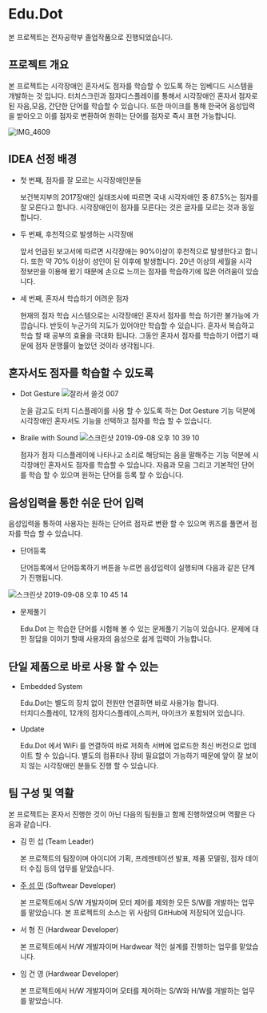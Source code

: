 # Edu.Dot

  본 프로젝트는 전자공학부 졸업작품으로 진행되었습니다. 

## 프로젝트 개요
  본 프로젝트는 시각장애인 혼자서도 점자를 학습할 수 있도록 하는 임베디드 시스템을 개발하는 것 입니다.
  터치스크린과 점자디스플레이를 통해서 시각장애인 혼자서 점자로 된 자음,모음, 간단한 단어를 학습할 수 있습니다.
  또한 마이크를 통해 한국어 음성입력을 받아오고 이를 점자로 변환하여 원하는 단어를 점자로 즉시 표현 가능합니다. 

![IMG_4609](https://user-images.githubusercontent.com/44546283/64489187-eb820f80-d28a-11e9-84c9-d70193c95afe.jpeg)



## IDEA 선정 배경
- 첫 번쨰, 점자를 잘 모르는 시각장애인분들 

  보건복지부의 2017장애인 실태조사에 따르면 국내 시각자애인 중 87.5%는 점자를 잘 모른다고 합니다.
  시각장애인이 점자를 모른다는 것은 글자를 모르는 것과 동일합니다.

- 두 번째, 후천적으로 발생하는 시각장애 

  앞서 언급된 보고서에 따르면 시각장애는 90%이상이 후천적으로 발생한다고 합니다. 
  또한 약 70% 이상이 성인이 된 이후에 발생합니다. 20년 이상의 세월을 시각 정보만을 이용해 왔기 때문에 
  손으로 느끼는 점자를 학습하기에 많은 어려움이 있습니다.

- 세 번째, 혼자서 학습하기 어려운 점자 

  현재의 점자 학습 시스템으로는 시각장애인 혼자서 점자를 학습 하기란 불가능에 가깝습니다. 
  반듯이 누군가의 지도가 있어야만 학습할 수 있습니다. 혼자서 복습하고 학습 할 때 공부의 효율을 극대화 됩니다.
  그동안 혼자서 점자를 학습하기 어렵기 때문에 점자 문맹률이 높았던 것이라 생각됩니다.

## 혼자서도 점자를 학습할 수 있도록
- Dot Gesture
![잘라서 쓸것 007](https://user-images.githubusercontent.com/44546283/64488992-4dda1080-d289-11e9-9c18-71d7b59c4350.jpeg)

  눈을 감고도 터치 디스플레이를 사용 할 수 있도록 하는 Dot Gesture 기능 덕분에 시각장애인 혼자서도 기능을 선택하고 점자를 학습 할 수 있습니다.

- Braile with Sound
![스크린샷 2019-09-08 오후 10 39 10](https://user-images.githubusercontent.com/44546283/64489015-7feb7280-d289-11e9-8505-dc3a7a6e99e0.png)

  점자가 점자 디스플레이에 나타나고 소리로 해당되는 음을 말해주는 기능 덕분에 시각장애인 혼자서도 점자를 학습할 수 있습니다. 
  자음과 모음 그리고 기본적인 단어를 학습 할 수 있으며 원하는 단어를 등록 할 수 있습니다.

## 음성입력을 통한 쉬운 단어 입력
  음성입력을 통하여 사용자는 원하는 단어르 점자로 변환 할 수 있으며 퀴즈를 풀면서 점자를 학습 할 수 있습니다.

- 단어등록 

  단어등록에서 단어등록하기 버튼을 누르면 음성입력이 실행되며 다음과 같은 단계가 진행됩니다.

![스크린샷 2019-09-08 오후 10 45 14](https://user-images.githubusercontent.com/44546283/64489135-65fe5f80-d28a-11e9-86f6-7a73505e729f.png)

- 문제풀기

  Edu.Dot 는 학습한 단어를 시험해 볼 수 있는 문제풀기 기능이 있습니다. 
  문제에 대한 정답을 이야기 할때 사용자의 음성으로 쉽게 입력이 가능합니다.

## 단일 제품으로 바로 사용 할 수 있는
- Embedded System

  Edu.Dot는 별도의 장치 없이 전원만 연결하면 바로 사용가능 합니다.  
  터치디스플레이, 12개의 점자디스플레이,스피커, 마이크가 포함되어 있습니다. 

- Update

  Edu.Dot 에서 WiFi 를 연결하여 바로 저희측 서버에 업로드한 최신 버전으로 업데이트 할 수 있습니다. 
  별도의 컴퓨터나 장비 필요없이 가능하기 때문에 앞이 잘 보이지 않는 시각장애인 분들도 진행 할 수 있습니다.

## 팀 구성 및 역활

  본 프로젝트는 혼자서 진행한 것이 아닌 다음의 팀원들고 함께 진행하였으며 역활은 다음과 같습니다.

- 김 민 섭 (Team Leader)

  본 프로젝트의 팀장이며 아이디어 기획, 프레젠테이션 발표, 제품 모델링, 점자 데이터 수집 등의 업무를 맡았습니다.

- [주 성 민](https://github.com/Sungmin-Joo/Graduation-Project) (Softwear Developer)

  본 프로젝트에서 S/W 개발자이며 모터 제어를 제외한 모든 S/W를 개발하는 업무를 맡았습니다.
  본 프로젝트의 소스는 위 사람의 GitHub에 저장되어 있습니다.
  

- 서 형 진 (Hardwear Developer)

  본 프로젝트에서 H/W 개발자이며 Hardwear 적인 설계를 진행하는 업무를 맡았습니다.

- 임 건 영 (Hardwear Developer)

  본 프로젝트에서 H/W 개발자이며 모터를 제어하는 S/W와 H/W를 개발하는 업무를 맡았습니다.





